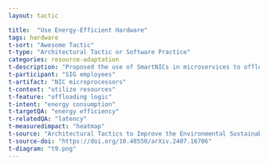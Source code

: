```yaml
---
layout: tactic

title:  "Use Energy-Efficient Hardware"
tags: hardware
t-sort: "Awesome Tactic"
t-type: "Architectural Tactic or Software Practice"
categories: resource-adaptation
t-description: "Proposed the use of SmartNICs in microservices to offload computation and reduce energy consumption."
t-participant: "SIG employees"
t-artifact: "NIC microprocessors"
t-context: "utilize resources"
t-feature: "offloading logic"
t-intent: "energy consumption"
t-targetQA: "energy efficiency"
t-relatedQA: "latency"
t-measuredimpact: "heatmap"
t-source: "Architectural Tactics to Improve the Environmental Sustainability of Microservices"
t-source-doi: "https://doi.org/10.48550/arXiv.2407.16706"
t-diagram: "t9.png"
---
```

